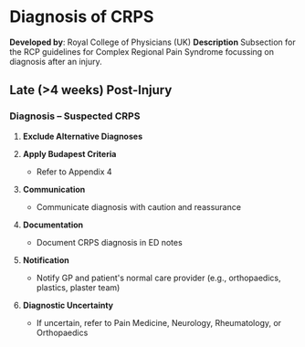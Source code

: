 
# Diagnosis of CRPS
**Developed by**: Royal College of Physicians (UK)
**Description**  Subsection for the RCP guidelines for Complex Regional Pain Syndrome focussing on diagnosis after an injury.
 
## Late (>4 weeks) Post-Injury

### Diagnosis – Suspected CRPS

1. **Exclude Alternative Diagnoses**
2. **Apply Budapest Criteria**
   - Refer to Appendix 4

3. **Communication**
   - Communicate diagnosis with caution and reassurance

4. **Documentation**
   - Document CRPS diagnosis in ED notes

5. **Notification**
   - Notify GP and patient's normal care provider (e.g., orthopaedics, plastics, plaster team)

6. **Diagnostic Uncertainty**
   - If uncertain, refer to Pain Medicine, Neurology, Rheumatology, or Orthopaedics
